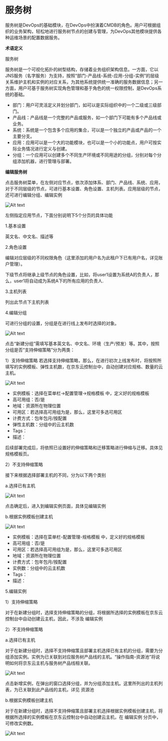 # 服务树

服务树是DevOps的基础模块，在DevOps中扮演着CMDB的角色。用户可根据组织的业务架构，轻松地进行服务树节点的创建与管理，为DevOps其他模块提供各种运维场景的配置数据服务。

**术语定义**

服务树

服务树是一个可视化拓扑的树型结构，存储着业务组织架构信息。一方面，它以JNS服务（名字服务）为支持，按照“部门-产品线-系统-应用-分组-实例”的层级关系维护主机和实例的对应关系，为其他系统提供统一准确的服务数据信息；另一方面，用户可基于服务树实现角色管理和基于角色的统一权限控制，是DevOps系统的基础。

- 部门：用户可灵活定义并划分部门，如可以是实际组织中的一个二级或三级部门。
- 产品线：产品线是一个完整的产品或服务，如一个部门下可能有多个产品线或业务。
- 系统：系统是一个包含多个应用的集合，可以是一个独立的产品或产品的一个主要分支。
- 应用：应用可以是一个大的功能模块，也可以是一个小的功能点，用户可按实际业务情况进行定义与创建。
- 分组：一个应用可以创建多个不同生产环境或不同用途的分组，分别对每个分组添加机器，进行管理与部署。


**编辑服务树**

点击服务树菜单，在左侧对应节点，依次添加体系、部门、产品线、系统、应用，对于不同层级的节点，可进行基本设置、角色设置、主机列表。应用层级的节点，还可进行编辑分组、编辑实例

![Alt text](https://github.com/jdcloudcom/cn/blob/DevOps/image/DevOps/Operation4.png)

左侧指定应用节点，下面分别说明下5个分页的具体功能

1.基本设置

英文名、中文名、描述等

2.角色设置

编辑对应层级的不同权限角色（这里添加的用户名为此租户下已有用户名，详见账户管理）。

下级节点将继承上级节点的角色设置，比如，将user1设置为系统A的负责人，那么，user1将自动成为系统A下的所有应用的负责人.

3.主机列表

列出此节点下主机列表

4.编辑分组

可进行分组的设置，分组是在进行线上发布时选择的对象。

![Alt text](https://github.com/jdcloudcom/cn/blob/DevOps/image/DevOps/Operation5.png)

点击“新建分组”需填写基本英文名、中文名、环境（生产/预发）等。其中，按照分组是否“支持伸缩策略”分为两类：

1）支持伸缩策略
若选择支持伸缩策略，那么，在进行初次上线发布时，将按照所填写的实例模板、弹性主机数，在京东云控制台中，自动创建对应规格、数量的云主机。

![Alt text](https://github.com/jdcloudcom/cn/blob/DevOps/image/DevOps/Operation6.png)

- 实例模板：选择在菜单栏->配置管理->规格模板 中，定义好的规格模板
- 高可用组：否/是
- 地域：资源所在物理位置
- 可用区：若选择高可用组为是，那么，这里可多选可用区
- 计费方式：包年包月/按配置
- 弹性主机数：分组中的云主机数
- Tags：
- 描述：

后续部署完成后，将依照已设置好的伸缩策略和迁移策略进行伸缩与迁移。具体见规格模板页。

2）不支持伸缩策略

接下来根据选择部署主机的不同，分为以下两个类别

a.选择已有主机

![Alt text](https://github.com/jdcloudcom/cn/blob/DevOps/image/DevOps/Operation7.png)

点击确定后，进入到编辑实例页面，具体见编辑实例

b.根据实例模板创建主机

![Alt text](https://github.com/jdcloudcom/cn/blob/DevOps/image/DevOps/Operation8.png)

- 实例模板：选择在菜单栏-配置管理-规格模板 中，定义好的规格模板
- 高可用组：否/是
- 可用区：若选择高可用组为是，那么，这里可多选可用区
- 地域：资源所在物理位置
- 计费方式：包年包月/按配置
- 实例数：分组中的云主机数
- Tags：
- 描述：


5.编辑实例

1）支持伸缩策略  

对于在新建分组时，选择支持伸缩策略的分组，将根据所选择的实例模板在京东云控制台中自动创建云主机，因此，不涉及 编辑实例

2）不支持伸缩策略

a.选择已有主机

对于在新建分组时，选择不支持伸缩策且部署主机选择已有主机的分组，需要为分组添加实例。实例为已关联到对应服务树产品线的主机。“操作指南-资源池”将说明如何将京东云主机与服务树产品线相关联。

![Alt text](https://github.com/jdcloudcom/cn/blob/DevOps/image/DevOps/Operation9.png)

点击新增实例，在弹出的窗口选择分组，并为分组添加主机。这里所列出的主机列表，为已关联到此产品线的主机，详见 资源池

b.根据实例模板创建主机

对于在新建分组时，选择不支持伸缩策且部署主机选择根据实例模板创建主机，将根据所选择的实例模板在京东云控制台中自动创建云主机，在 编辑实例 分页中，可修改实例数。

![Alt text](https://github.com/jdcloudcom/cn/blob/DevOps/image/DevOps/Operation10.png)
